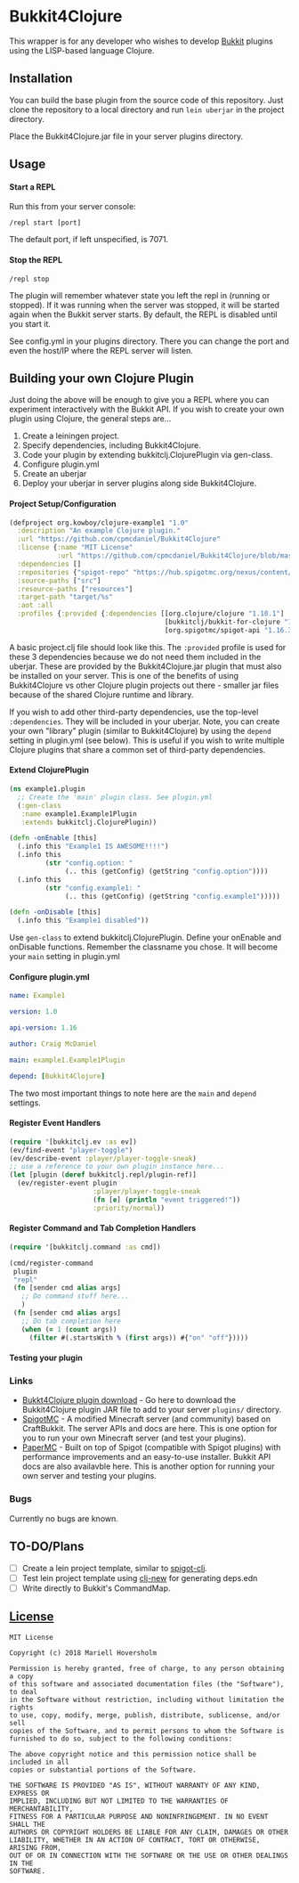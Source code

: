 # Bukkit4Clojure

This wrapper is for any developer who wishes to develop [Bukkit](https://bukkit.org/) 
plugins using the LISP-based language Clojure.

## Installation

You can build the base plugin from the source code of this repository. Just clone the
repository to a local directory and run `lein uberjar` in the project directory.

Place the Bukkit4Clojure.jar file in your server plugins directory.

## Usage

#### Start a REPL

Run this from your server console:

`/repl start [port]`

The default port, if left unspecified, is 7071.

#### Stop the REPL

`/repl stop`

The plugin will remember whatever state you left the repl in (running or stopped). If 
it was running when the server was stopped, it will be started again when the Bukkit server
starts. By default, the REPL is disabled until you start it. 

See config.yml in your plugins directory. There you can change the port and even the host/IP
where the REPL server will listen.

## Building your own Clojure Plugin

Just doing the above will be enough to give you a REPL where you can experiment interactively
with the Bukkit API. If you wish to create your own plugin using Clojure, the general steps are...

1. Create a leiningen project.
2. Specify dependencies, including Bukkit4Clojure.
3. Code your plugin by extending bukkitclj.ClojurePlugin via gen-class.
4. Configure plugin.yml
5. Create an uberjar
6. Deploy your uberjar in server plugins along side Bukkit4Clojure.

#### Project Setup/Configuration

```clojure
(defproject org.kowboy/clojure-example1 "1.0"
  :description "An example Clojure plugin."
  :url "https://github.com/cpmcdaniel/Bukkit4Clojure"
  :license {:name "MIT License"
            :url "https://github.com/cpmcdaniel/Bukkit4Clojure/blob/master/LICENSE"}
  :dependencies []
  :repositories {"spigot-repo" "https://hub.spigotmc.org/nexus/content/repositories/snapshots/"}
  :source-paths ["src"]
  :resource-paths ["resources"]
  :target-path "target/%s"
  :aot :all
  :profiles {:provided {:dependencies [[org.clojure/clojure "1.10.1"]
                                       [bukkitclj/bukkit-for-clojure "1.0.6"]
                                       [org.spigotmc/spigot-api "1.16.3-R0.1-SNAPSHOT"]]}})

```

A basic project.clj file should look like this. The `:provided` profile is used for these 3 dependencies
because we do not need them included in the uberjar. These are provided by the Bukkit4Clojure.jar plugin
that must also be installed on your server. This is one of the benefits of using Bukkit4Clojure vs other
Clojure plugin projects out there - smaller jar files because of the shared Clojure runtime and library.

If you wish to add other third-party dependencies, use the top-level `:dependencies`. They will be included
in your uberjar. Note, you can create your own "library" plugin (similar to Bukkit4Clojure) by using the 
`depend` setting in plugin.yml (see below). This is useful if you wish to write multiple Clojure plugins that
share a common set of third-party dependencies.

#### Extend ClojurePlugin

```clojure
(ns example1.plugin
  ;; Create the 'main' plugin class. See plugin.yml
  (:gen-class
   :name example1.Example1Plugin
   :extends bukkitclj.ClojurePlugin))

(defn -onEnable [this]
  (.info this "Example1 IS AWESOME!!!!")
  (.info this
         (str "config.option: "
              (.. this (getConfig) (getString "config.option"))))
  (.info this 
         (str "config.example1: "
              (.. this (getConfig) (getString "config.example1")))))

(defn -onDisable [this]
  (.info this "Example1 disabled"))
```

Use `gen-class` to extend bukkitclj.ClojurePlugin. Define your onEnable and onDisable functions.
Remember the classname you chose. It will become your `main` setting in plugin.yml

#### Configure plugin.yml

```yaml
name: Example1

version: 1.0

api-version: 1.16

author: Craig McDaniel

main: example1.Example1Plugin

depend: [Bukkit4Clojure]
```

The two most important things to note here are the `main` and `depend` settings. 

#### Register Event Handlers

```clojure
(require '[bukkitclj.ev :as ev])
(ev/find-event "player-toggle")
(ev/describe-event :player/player-toggle-sneak)
;; use a reference to your own plugin instance here...
(let [plugin (deref bukkitclj.repl/plugin-ref)] 
  (ev/register-event plugin
                     :player/player-toggle-sneak
                     (fn [e] (println "event triggered!"))
                     :priority/normal))
```

#### Register Command and Tab Completion Handlers

```clojure
(require '[bukkitclj.command :as cmd])

(cmd/register-command 
 plugin
 "repl"
 (fn [sender cmd alias args]
   ;; Do command stuff here...
   )
 (fn [sender cmd alias args]
   ;; Do tab completion here
   (when (= 1 (count args))
     (filter #(.startsWith % (first args)) #{"on" "off"}))))
```

#### Testing your plugin

### Links

- [Bukkt4Clojure plugin download](FIXME) - Go here to download the Bukkit4Clojure plugin JAR
  file to add to your server `plugins/` directory.
- [SpigotMC](https://www.spigotmc.org/) - A modified Minecraft server (and community) based on 
  CraftBukkit. The server APIs and docs are here. This is one option for you to run your own
  Minecraft server (and test your plugins).
- [PaperMC](https://papermc.io/) - Built on top of Spigot (compatible with Spigot plugins) with
  performance improvements and an easy-to-use installer. Bukkit API docs are also availavble here.
  This is another option for running your own server and testing your plugins.

### Bugs

Currently no bugs are known.

## TO-DO/Plans

- [ ] Create a lein project template, similar to [spigot-clj](https://github.com/JohnnyJayJay/spigot-clj-template).
- [ ] Test lein project template using [clj-new](https://github.com/seancorfield/clj-new) for generating deps.edn
- [ ] Write directly to Bukkit's CommandMap.

## [License](/LICENSE)

```
MIT License

Copyright (c) 2018 Mariell Hoversholm

Permission is hereby granted, free of charge, to any person obtaining a copy
of this software and associated documentation files (the "Software"), to deal
in the Software without restriction, including without limitation the rights
to use, copy, modify, merge, publish, distribute, sublicense, and/or sell
copies of the Software, and to permit persons to whom the Software is
furnished to do so, subject to the following conditions:

The above copyright notice and this permission notice shall be included in all
copies or substantial portions of the Software.

THE SOFTWARE IS PROVIDED "AS IS", WITHOUT WARRANTY OF ANY KIND, EXPRESS OR
IMPLIED, INCLUDING BUT NOT LIMITED TO THE WARRANTIES OF MERCHANTABILITY,
FITNESS FOR A PARTICULAR PURPOSE AND NONINFRINGEMENT. IN NO EVENT SHALL THE
AUTHORS OR COPYRIGHT HOLDERS BE LIABLE FOR ANY CLAIM, DAMAGES OR OTHER
LIABILITY, WHETHER IN AN ACTION OF CONTRACT, TORT OR OTHERWISE, ARISING FROM,
OUT OF OR IN CONNECTION WITH THE SOFTWARE OR THE USE OR OTHER DEALINGS IN THE
SOFTWARE.
```
